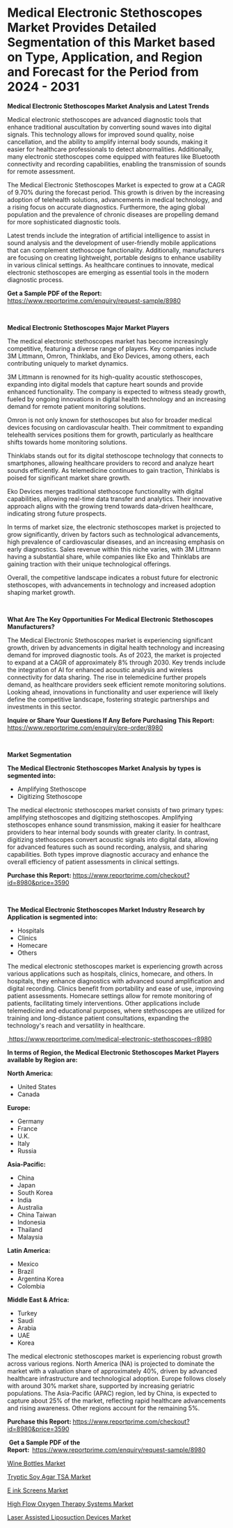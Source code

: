 <p><h1>Medical Electronic Stethoscopes Market Provides Detailed Segmentation of this Market based on Type, Application, and Region and Forecast for the Period from 2024 - 2031</h1></p><p><strong>Medical Electronic Stethoscopes Market Analysis and Latest Trends</strong></p>
<p><p>Medical electronic stethoscopes are advanced diagnostic tools that enhance traditional auscultation by converting sound waves into digital signals. This technology allows for improved sound quality, noise cancellation, and the ability to amplify internal body sounds, making it easier for healthcare professionals to detect abnormalities. Additionally, many electronic stethoscopes come equipped with features like Bluetooth connectivity and recording capabilities, enabling the transmission of sounds for remote assessment.</p><p>The Medical Electronic Stethoscopes Market is expected to grow at a CAGR of 9.70% during the forecast period. This growth is driven by the increasing adoption of telehealth solutions, advancements in medical technology, and a rising focus on accurate diagnostics. Furthermore, the aging global population and the prevalence of chronic diseases are propelling demand for more sophisticated diagnostic tools.</p><p>Latest trends include the integration of artificial intelligence to assist in sound analysis and the development of user-friendly mobile applications that can complement stethoscope functionality. Additionally, manufacturers are focusing on creating lightweight, portable designs to enhance usability in various clinical settings. As healthcare continues to innovate, medical electronic stethoscopes are emerging as essential tools in the modern diagnostic process.</p></p>
<p><strong>Get a Sample PDF of the Report:&nbsp;</strong> <a href="https://www.reportprime.com/enquiry/request-sample/8980?utm_campaign=1091&utm_medium=2&utm_source=Github&utm_content=ia&utm_term=25122024&utm_id=medical-electronic-stethoscopes">https://www.reportprime.com/enquiry/request-sample/8980</a></p>
<p>&nbsp;</p>
<p><strong>Medical Electronic Stethoscopes Major Market Players</strong></p>
<p><p>The medical electronic stethoscopes market has become increasingly competitive, featuring a diverse range of players. Key companies include 3M Littmann, Omron, Thinklabs, and Eko Devices, among others, each contributing uniquely to market dynamics.</p><p>3M Littmann is renowned for its high-quality acoustic stethoscopes, expanding into digital models that capture heart sounds and provide enhanced functionality. The company is expected to witness steady growth, fueled by ongoing innovations in digital health technology and an increasing demand for remote patient monitoring solutions.</p><p>Omron is not only known for stethoscopes but also for broader medical devices focusing on cardiovascular health. Their commitment to expanding telehealth services positions them for growth, particularly as healthcare shifts towards home monitoring solutions.</p><p>Thinklabs stands out for its digital stethoscope technology that connects to smartphones, allowing healthcare providers to record and analyze heart sounds efficiently. As telemedicine continues to gain traction, Thinklabs is poised for significant market share growth.</p><p>Eko Devices merges traditional stethoscope functionality with digital capabilities, allowing real-time data transfer and analytics. Their innovative approach aligns with the growing trend towards data-driven healthcare, indicating strong future prospects.</p><p>In terms of market size, the electronic stethoscopes market is projected to grow significantly, driven by factors such as technological advancements, high prevalence of cardiovascular diseases, and an increasing emphasis on early diagnostics. Sales revenue within this niche varies, with 3M Littmann having a substantial share, while companies like Eko and Thinklabs are gaining traction with their unique technological offerings.</p><p>Overall, the competitive landscape indicates a robust future for electronic stethoscopes, with advancements in technology and increased adoption shaping market growth.</p></p>
<p>&nbsp;</p>
<p><strong>What Are The Key Opportunities For Medical Electronic Stethoscopes Manufacturers?</strong></p>
<p><p>The Medical Electronic Stethoscopes market is experiencing significant growth, driven by advancements in digital health technology and increasing demand for improved diagnostic tools. As of 2023, the market is projected to expand at a CAGR of approximately 8% through 2030. Key trends include the integration of AI for enhanced acoustic analysis and wireless connectivity for data sharing. The rise in telemedicine further propels demand, as healthcare providers seek efficient remote monitoring solutions. Looking ahead, innovations in functionality and user experience will likely define the competitive landscape, fostering strategic partnerships and investments in this sector.</p></p>
<p><strong>Inquire or Share Your Questions If Any Before Purchasing This Report:</strong> <a href="https://www.reportprime.com/enquiry/pre-order/8980?utm_campaign=1091&utm_medium=2&utm_source=Github&utm_content=ia&utm_term=25122024&utm_id=medical-electronic-stethoscopes">https://www.reportprime.com/enquiry/pre-order/8980</a></p>
<p>&nbsp;</p>
<p><strong>Market Segmentation</strong></p>
<p><strong>The Medical Electronic Stethoscopes Market Analysis by types is segmented into:</strong></p>
<p><ul><li>Amplifying Stethoscope</li><li>Digitizing Stethoscope</li></ul></p>
<p><p>The medical electronic stethoscopes market consists of two primary types: amplifying stethoscopes and digitizing stethoscopes. Amplifying stethoscopes enhance sound transmission, making it easier for healthcare providers to hear internal body sounds with greater clarity. In contrast, digitizing stethoscopes convert acoustic signals into digital data, allowing for advanced features such as sound recording, analysis, and sharing capabilities. Both types improve diagnostic accuracy and enhance the overall efficiency of patient assessments in clinical settings.</p></p>
<p><strong>Purchase this Report:&nbsp;</strong><a href="https://www.reportprime.com/checkout?id=8980&price=3590&utm_campaign=1091&utm_medium=2&utm_source=Github&utm_content=ia&utm_term=25122024&utm_id=medical-electronic-stethoscopes">https://www.reportprime.com/checkout?id=8980&price=3590</a></p>
<p>&nbsp;</p>
<p><strong>The Medical Electronic Stethoscopes Market Industry Research by Application is segmented into:</strong></p>
<p><ul><li>Hospitals</li><li>Clinics</li><li>Homecare</li><li>Others</li></ul></p>
<p><p>The medical electronic stethoscopes market is experiencing growth across various applications such as hospitals, clinics, homecare, and others. In hospitals, they enhance diagnostics with advanced sound amplification and digital recording. Clinics benefit from portability and ease of use, improving patient assessments. Homecare settings allow for remote monitoring of patients, facilitating timely interventions. Other applications include telemedicine and educational purposes, where stethoscopes are utilized for training and long-distance patient consultations, expanding the technology's reach and versatility in healthcare.</p></p>
<p><a href="https://www.reportprime.com/medical-electronic-stethoscopes-r8980?utm_campaign=1091&utm_medium=2&utm_source=Github&utm_content=ia&utm_term=25122024&utm_id=medical-electronic-stethoscopes">&nbsp;https://www.reportprime.com/medical-electronic-stethoscopes-r8980</a></p>
<p><strong>In terms of Region, the Medical Electronic Stethoscopes Market Players available by Region are:</strong></p>
<p>
    <p> <strong> North America: </strong>
        <ul>
            <li>United States</li>
            <li>Canada</li>
        </ul>
        </p> 
    <p> <strong> Europe: </strong>
        <ul>
            <li>Germany</li>
            <li>France</li>
            <li>U.K.</li>
            <li>Italy</li>
            <li>Russia</li>
        </ul>
        </p> 
    <p> <strong> Asia-Pacific: </strong>
        <ul>
            <li>China</li>
            <li>Japan</li>
            <li>South Korea</li>
            <li>India</li>
            <li>Australia</li>
            <li>China Taiwan</li>
            <li>Indonesia</li>
            <li>Thailand</li>
            <li>Malaysia</li>
        </ul>
        </p> 
    <p> <strong> Latin America: </strong>
        <ul>
            <li>Mexico</li>
            <li>Brazil</li>
            <li>Argentina Korea</li>
            <li>Colombia</li>
        </ul>
        </p> 
    <p> <strong> Middle East & Africa: </strong>
        <ul>
            <li>Turkey</li>
            <li>Saudi</li>
            <li>Arabia</li>
            <li>UAE</li>
            <li>Korea</li>
        </ul>
    </p>
    </p>
<p><p>The medical electronic stethoscopes market is experiencing robust growth across various regions. North America (NA) is projected to dominate the market with a valuation share of approximately 40%, driven by advanced healthcare infrastructure and technological adoption. Europe follows closely with around 30% market share, supported by increasing geriatric populations. The Asia-Pacific (APAC) region, led by China, is expected to capture about 25% of the market, reflecting rapid healthcare advancements and rising awareness. Other regions account for the remaining 5%.</p></p>
<p><strong>Purchase this Report: </strong><a href="https://www.reportprime.com/checkout?id=8980&price=3590&utm_campaign=1091&utm_medium=2&utm_source=Github&utm_content=ia&utm_term=25122024&utm_id=medical-electronic-stethoscopes">https://www.reportprime.com/checkout?id=8980&price=3590</a></p>
<p>&nbsp;<strong>Get a Sample PDF of the Report:&nbsp;&nbsp;</strong><a href="https://www.reportprime.com/enquiry/request-sample/8980?utm_campaign=1091&utm_medium=2&utm_source=Github&utm_content=ia&utm_term=25122024&utm_id=medical-electronic-stethoscopes">https://www.reportprime.com/enquiry/request-sample/8980</a></p>
<p><strong></strong></p>
<p><p><a href="https://www.linkedin.com/pulse/wine-bottles-market-size-grow-43-cagr-from-2024-2031-emphasis-ekxpe?utm_campaign=1091&utm_medium=2&utm_source=Github&utm_content=ia&utm_term=25122024&utm_id=medical-electronic-stethoscopes">Wine Bottles Market</a></p><p><a href="https://www.linkedin.com/pulse/tryptic-soy-agar-tsa-market-share-analysis-49-cagr-growth-cdpke?utm_campaign=1091&utm_medium=2&utm_source=Github&utm_content=ia&utm_term=25122024&utm_id=medical-electronic-stethoscopes">Tryptic Soy Agar TSA Market</a></p><p><a href="https://www.linkedin.com/pulse/trend-analysis-e-ink-screens-market-expected-growth-82-cagr-through-nx1lf?utm_campaign=1091&utm_medium=2&utm_source=Github&utm_content=ia&utm_term=25122024&utm_id=medical-electronic-stethoscopes">E ink Screens Market</a></p><p><a href="https://github.com/suleimannichelle7/Market-Research-Report-List-1/blob/main/high-flow-oxygen-therapy-systems-market.md?utm_campaign=1091&utm_medium=2&utm_source=Github&utm_content=ia&utm_term=25122024&utm_id=medical-electronic-stethoscopes">High Flow Oxygen Therapy Systems Market</a></p><p><a href="https://github.com/krinerstormy331/Market-Research-Report-List-1/blob/main/laser-assisted-liposuction-devices-market.md?utm_campaign=1091&utm_medium=2&utm_source=Github&utm_content=ia&utm_term=25122024&utm_id=medical-electronic-stethoscopes">Laser Assisted Liposuction Devices Market</a></p></p>